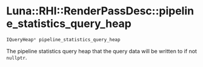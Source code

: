 # Luna::RHI::RenderPassDesc::pipeline_statistics_query_heap

```c++
IQueryHeap* pipeline_statistics_query_heap
```

The pipeline statistics query heap that the query data will be written to if not `nullptr`. 


